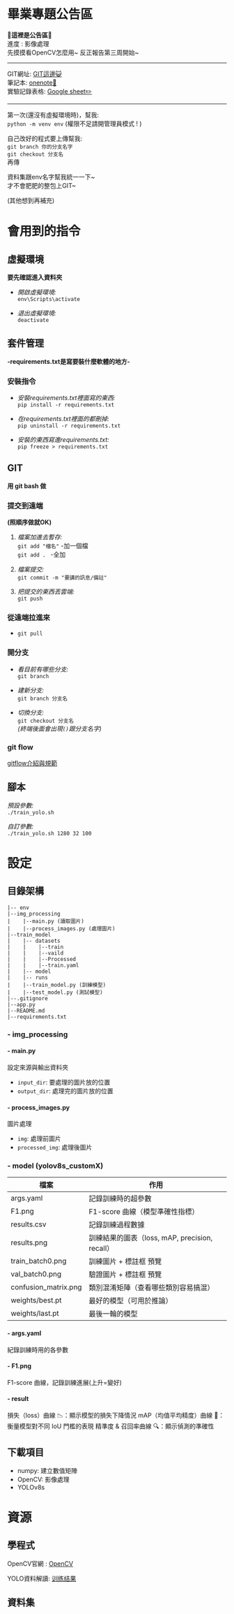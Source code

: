 # 畢業專題公告區

**🎉這裡是公告區🎉**   
進度 : 影像處理  
先摸摸看OpenCV怎麼用~ 反正報告第三周開始~

----------

GIT網址: [GIT這邊😺](https://github.com/YuXuan20040221/GDpj)  
筆記本: [onenote📒](https://1drv.ms/o/c/12296dadc52ae07c/ElysFhkG1M9On5YW2SsNj_EB2Z-11IqTPEMgS-L8gNm2CQ?e=WKIdJp)  
實驗記錄表格: [Google sheet✏️](https://docs.google.com/spreadsheets/d/1NRx1Qe7GxQ4leoN1b7u8ACHFELsfheebKNrmKK1_b4c/edit?usp=sharing)

--------------

第一次(還沒有虛擬環境時)，幫我:  
`python -m venv env`
(權限不足請開管理員模式 ! )

自己改好的程式要上傳幫我:  
`git branch 你的分支名字`  
`git checkout 分支名`  
再傳

資料集跟env名字幫我統一一下~  
才不會肥肥的整包上GIT~

(其他想到再補充)

# 會用到的指令

## 虛擬環境
**要先確認進入資料夾**

- *開啟虛擬環境:*  
```env\Scripts\activate```

- *退出虛擬環境:*  
```deactivate```

## 套件管理
**-requirements.txt是寫要裝什麼軟體的地方-**
### 安裝指令
- *安裝requirements.txt裡面寫的東西:*  
```pip install -r requirements.txt```

- *在requirements.txt裡面的都刪掉:*  
```pip uninstall -r requirements.txt``` 

- *安裝的東西寫進requirements.txt:*  
```pip freeze > requirements.txt```  

## GIT
**用 git bash 做**
### 提交到遠端
**(照順序做就OK)**
1. *檔案加進去暫存:*  
    ```git add "檔名"``` -加一個檔  
    ```git add . ``` -全加

2. *檔案提交:*  
    ```git commit -m "要講的訊息/備註"```

3. *把提交的東西丟雲端:*  
    ```git push```

### 從遠端拉進來
- ```git pull```

### 開分支
- *看目前有哪些分支:*  
    ```git branch```

- *建新分支:*  
    ```git branch 分支名```

- *切換分支:*  
    ```git checkout 分支名```  
    *(終端後面會出現`()`跟分支名字)*

### git flow
[gitflow介紹與規範](https://www.cnblogs.com/kevin-ying/p/14329768.html)

## 腳本
*預設參數:*  
`./train_yolo.sh`


*自訂參數:*  
`./train_yolo.sh 1280 32 100`

# 設定

## 目錄架構
```  
|-- env
|--img_processing  
|    |--main.py (讀取圖片)  
|    |--process_images.py (處理圖片)  
|--train_model
|    |-- datasets
|    |    |--train
|    |    |--vaild
|    |    |--Processed
|    |    |--train.yaml
|    |-- model
|    |-- runs
|    |--train_model.py (訓練模型)
|    |--test_model.py (測試模型)
|--.gitignore  
|--app.py  
|--README.md  
|--requirements.txt  
```
### - img_processing
#### - main.py
設定來源與輸出資料夾
- `input_dir`: 要處理的圖片放的位置
- `output_dir`: 處理完的圖片放的位置
#### - process_images.py
圖片處理
- `img`: 處理前圖片
- `processed_img`: 處理後圖片

### - model (yolov8s_customX)

|檔案|作用|
|----|----|
|args.yaml|記錄訓練時的超參數|
|F1.png	|F1-score 曲線（模型準確性指標）|
|results.csv|記錄訓練過程數據|
|results.png|訓練結果的圖表（loss, mAP, precision, recall）|
|train_batch0.png|訓練圖片 + 標註框 預覽|
|val_batch0.png	|驗證圖片 + 標註框 預覽|
|confusion_matrix.png|	類別混淆矩陣（查看哪些類別容易搞混）|
|weights/best.pt|最好的模型（可用於推論）|
|weights/last.pt|最後一輪的模型|
#### - args.yaml
紀錄訓練時用的各參數
#### - F1.png
F1-score 曲線，記錄訓練進展(上升=變好)
#### - result
損失（loss）曲線 📉：顯示模型的損失下降情況
mAP（均值平均精度）曲線 🎯：衡量模型對不同 IoU 門檻的表現
精準度 & 召回率曲線 🔍：顯示偵測的準確性

## 下載項目
- numpy: 建立數值矩陣
- OpenCV: 影像處理
- YOLOv8s

# 資源

## 學程式

OpenCV官網 : 
[OpenCV](https://docs.opencv.org/4.x/)

YOLO資料解讀:
[训练结果](https://blog.csdn.net/matt45m/article/details/135620472)

## 資料集
